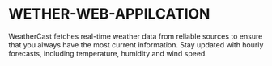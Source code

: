 # WETHER-WEB-APPILCATION
WeatherCast fetches real-time weather data from reliable sources to ensure that you always have the most current information. Stay updated with hourly forecasts, including temperature, humidity and wind speed.
